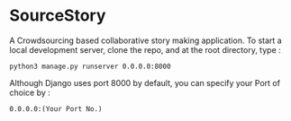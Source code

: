 # SourceStory

A Crowdsourcing based collaborative story making application.
To start a local development server, clone the repo, and at the root directory, type :

 `python3 manage.py runserver 0.0.0.0:8000`

Although Django uses port 8000 by default, you can specify your Port of choice by :
  
  `0.0.0.0:(Your Port No.)`
